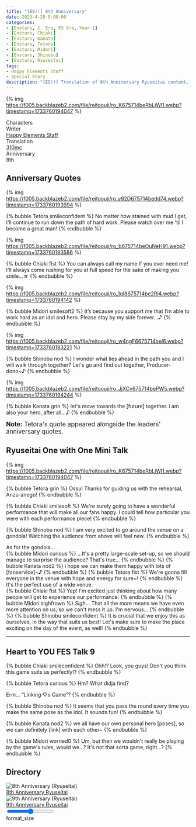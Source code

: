 ```yaml
---
title: "[ES!!] 8th Anniversary"
date: 2023-4-28 9:00:00
categories:
- [Enstars, 1. Era, ES Era, Year 1]
- [Enstars, Chiaki]
- [Enstars, Kanata]
- [Enstars, Tetora]
- [Enstars, Midori]
- [Enstars, Shinobu]
- [Enstars, Ryuseitai]
tags:
- Happy Elements Staff
- Special Story
description: "[ES!!] Translation of 8th Anniversary Ryuseitai content."
---
```


{% img https://f005.backblazeb2.com/file/reitoouji/ro_K675714beRbLiWl1.webp?timestamp=1733760194047 %}

<div class="three-wrapper" style="--storyColor:#5ac189;--storyColor-rgb:90,193,137;--storyColor-h:147.4;--storyColor-s:45.4%;--storyColor-l:55.5%;">
    <div class="info-area">
        <div class="info">
            <div class="info-item characters">
                <div class="label">
                    Characters
                </div>
                <div class="value">
                <a href="/categories/Enstars/Tetora" character="Tetora"></a>
                <a href="/categories/Enstars/Midori" character="Midori"></a>
                <a href="/categories/Enstars/Shinobu" character="Shinobu"></a>
                <a href="/categories/Enstars/Chiaki" character="Chiaki"></a>
                <a href="/categories/Enstars/Kanata" character="Kanata"></a>
                </div>
            </div>
            <div class="info-item one">
                <div class="label">
                    Writer
                </div>
                <div class="value">
                    <a href="/tags/Happy-Elements-Staff/">Happy Elements Staff</a>
                </div>
            </div>
            <div class="info-item two">
                <div class="label">
                    Translation
                </div>
                <div class="value">
                    <a href="/about">310mc</a>
                </div>
            </div>
            <div class="info-item three">
                <div class="label">
                   Anniversary
                </div>
                <div class="value">
                  8th
                </div>
            </div>
        </div>
    </div>
</div>

<!-- more -->

## Anniversary Quotes

{% img https://f005.backblazeb2.com/file/reitoouji/ro_y92D675714bedd74.webp?timestamp=1733760193994 %}

{% bubble Tetora smileconfident %}
No matter how stained with mud I get, I'll continue to run down the path of hard work. Please watch over me 'til I become a great man!
{% endbubble %}

{% img https://f005.backblazeb2.com/file/reitoouji/ro_b675714beOuNeH91.webp?timestamp=1733760193586 %}

{% bubble Chiaki fist %}
You can always call my name if you ever need me! I'll always come rushing for you at full speed for the sake of making you smile…☆
{% endbubble %}

{% img https://f005.backblazeb2.com/file/reitoouji/ro_1ql8675714be2Ri4.webp?timestamp=1733760194142 %}

{% bubble Midori smilesoft2 %}
It’s because you support me that I’m able to work hard as an idol and hero. Please stay by my side forever…♪
{% endbubble %}

{% img https://f005.backblazeb2.com/file/reitoouji/ro_w4ngF6675714beI6.webp?timestamp=1733760193221 %}

{% bubble Shinobu nod %}
I wonder what lies ahead in the path you and I will walk through together? Let's go and find out together, Producer-dono~♪
{% endbubble %}

{% img https://f005.backblazeb2.com/file/reitoouji/ro_JjXCv675714bePW5.webp?timestamp=1733760194244 %}

{% bubble Kanata grin %}
let's move towards the [future] together. i am also your hero, after all…♪
{% endbubble %}

<big><b>Note:</b> Tetora's quote appeared alongside the leaders' anniversary quotes.</big>

## Ryuseitai One with One Mini Talk

{% img https://f005.backblazeb2.com/file/reitoouji/ro_K675714beRbLiWl1.webp?timestamp=1733760194047 %}

{% bubble Tetora grin %}
Ossu! Thanks for guiding us with the rehearsal, Anzu-anego!
{% endbubble %}

{% bubble Chiaki smilesoft %}
We're surely going to have a wonderful performance that will make all our fans happy. I could tell how particular you were with each performance piece!
{% endbubble %}

{% bubble Shinobu nod %}
I am very excited to go around the venue on a gondola! Watching the audience from above will feel new.
{% endbubble %}

<div class="minitalk" character="Anzu">
    <div class="minitalk-option">
        <div class="minitalk-option_header">
            As for the gondola…
        </div>
        <div class="minitalk-option_content">
        {% bubble Midori curious %}
        …It's a pretty large-scale set-up, so we should manage to surprise the audience? That's true…
        {% endbubble %}
        {% bubble Kanata nod2 %}
        i hope we can make them happy with lots of [fanservice]~♪
        {% endbubble %}
        {% bubble Tetora fist %}
        We're gonna fill everyone in the venue with hope and energy for sure~!
        {% endbubble %}
        </div>
    </div>
    <div class="minitalk-option">
        <div class="minitalk-option_header">
            It's the perfect use of a wide venue.
        </div>
        <div class="minitalk-option_content">
        {% bubble Chiaki fist %}
        Yep! I'm excited just thinking about how many people will get to experience our performance.
        {% endbubble %}
        {% bubble Midori sighfrown %}
        <em>Sigh</em>… That all the more means we have even more attention on us, so we can't mess it up. I'm nervous…
        {% endbubble %}
        {% bubble Shinobu smileconfident %}
        It is crucial that we enjoy this as ourselves, in the way that suits us best! Let's make sure to make the place exciting on the day of the event, as well!
        {% endbubble %}
        </div>
    </div>
</div>

<hr>

## Heart to YOU FES Talk 9

{% bubble Chiaki smileconfident %}
Ohh!? Look, you guys! Don't you think this game suits us perfectly!?
{% endbubble %}

{% bubble Tetora curious %}
Hm? What didja find?

Erm… “Linking ♡s Game”?
{% endbubble %}

{% bubble Shinobu nod %}
It seems that you pass the round every time you make the same pose as the idol. It sounds fun!
{% endbubble %}

{% bubble Kanata nod2 %}
we all have our own personal hero [poses], so we can definitely [link] with each other~
{% endbubble %}

{% bubble Midori worried0 %}
Um, but then we wouldn't really be playing by the game's rules, would we…? It's not that sorta game, right…?
{% endbubble %}

## Directory

<div class="stories">
    <div class="story">
    <div class="thumbimage">
        <img
            src="https://f005.backblazeb2.com/file/reitoouji/ro_4zJ9P6757171aNx5.webp?timestamp=1733760795618"
            alt="8th Anniversary (Ryuseitai)"
        />
    </div>
    <a href="/anniversary/8th" class="storyName" target="_blank">
        <span>8th Anniversary Ryuseitai</span>
        <span class="read"></span>
    </a>
    </div>
    <div class="story">
    <div class="thumbimage">
        <img
            src="https://f005.backblazeb2.com/file/reitoouji/ro_5iSwe6757174fDR5.webp?timestamp=1733760849152"
            alt="9th Anniversary (Ryuseitai)"
        />
    </div>
    <a href="/anniversary/9th" class="storyName" target="_blank">
        <span>9th Anniversary Ryuseitai</span>
        <span class="read"></span>
    </a>
    </div>
</div>

<div class="navigation2">
    <div class="toolbar-wrapper">
        <div class="slider-container">
            <input type="range" min="1" max="5" value="3" class="slider">
        </div>
        <div class="toolbar">
            <a target="_blank" href="/translations/#Index" class="home-button" title="Translations Masterlist"><i class="fa fa-home"></i></a>
            <div class="toolbar__section">
                <a id="sliderDrop">
                    <span class="material-icons-round" title="Text Size">format_size</span>
                </a>
            </div>
            <a href="#top" class="top-arrow" title="Back to Top"><i class="fa fa-arrow-up"></i></a>
        </div>
    </div>
</div>
